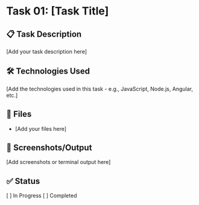 # Task 01: [Task Title]

## 📋 Task Description
[Add your task description here]

## 🛠️ Technologies Used
[Add the technologies used in this task - e.g., JavaScript, Node.js, Angular, etc.]

## 📁 Files
- [Add your files here]

## 📸 Screenshots/Output
[Add screenshots or terminal output here]

## ✅ Status
[ ] In Progress
[ ] Completed
